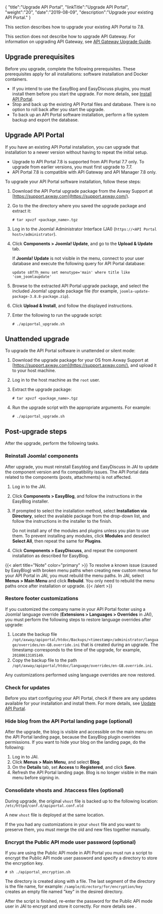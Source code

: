 {
    "title":"Upgrade API Portal",
    "linkTitle":"Upgrade API Portal",
    "weight":"20",
    "date":"2019-08-09",
    "description":"Upgrade your existing API Portal."
}

This section describes how to upgrade your existing API Portal to 7.8.

This section does not describe how to upgrade API Gateway. For information on upgrading API Gateway, see [API Gateway Upgrade Guide](/docs/apim_installation/apigw_upgrade/).

## Upgrade prerequisites

Before you upgrade, complete the following prerequisites. These prerequisites apply for all installations: software installation and Docker containers.

* If you intend to use the EasyBlog and EasyDiscuss plugins, you must install them before you start the upgrade. For more details, see [Install API Portal](/docs/apim_installation/apiportal_install/install_software/).
* Stop and back up the existing API Portal files and database. There is no option to roll back after you start the upgrade.
* To back up an API Portal software installation, perform a file system backup and export the database.

## Upgrade API Portal

If you have an existing API Portal installation, you can upgrade that installation to a newer version without having to repeat the initial setup.

* Upgrade to API Portal 7.8 is supported from API Portal 7.7 only. To upgrade from earlier versions, you must first upgrade to 7.7.
* API Portal 7.8 is compatible with API Gateway and API Manager 7.8 only.

To upgrade your API Portal software installation, follow these steps:

1. Download the API Portal upgrade package from the Axway Support at [https://support.axway.com](https://support.axway.com/).
2. Go to the the directory where you saved the upgrade package and extract it:

    ```
    # tar xpvzf <package_name>.tgz
    ```

3. Log in to the Joomla! Administrator Interface (JAI) (`https://<API Portal host>/administrator`).
4. Click **Components > Joomla! Update**, and go to the **Upload & Update** tab.

    If **Joomla! Update** is not visible in the menu, connect to your user database and execute the following query for API Portal database:

    ```
    update s8f7h_menu set menutype='main' where title like 'com_joomlaupdate'
    ```

5. Browse to the extracted API Portal upgrade package, and select the included Joomla! upgrade package file (for example, `joomla-update-package-3.8.8-package.zip`).
6. Click **Upload & Install**, and follow the displayed instructions.
7. Enter the following to run the upgrade script:

    ```
    # ./apiportal_upgrade.sh
    ```

## Unattended upgrade

To upgrade the API Portal software in unattended or silent mode:

1. Download the upgrade package for your OS from Axway Support at [https://support.axway.com](https://support.axway.com/), and upload it to your host machine.
2. Log in to the host machine as the `root` user.
3. Extract the upgrade package:

    ```
    # tar xpvzf <package_name>.tgz
    ```

4. Run the upgrade script with the appropriate arguments. For example:

    ```
    # ./apiportal_upgrade.sh
    ```

## Post-upgrade steps

After the upgrade, perform the following tasks.

### Reinstall Joomla! components

After upgrade, you must reinstall Easyblog and EasyDiscuss in JAI to update the component version and fix compatibility issues. The API Portal data related to the components (posts, attachments) is not affected.

1. Log in to the JAI.
2. Click **Components > EasyBlog**, and follow the instructions in the EasyBlog installer.
3. If prompted to select the installation method, select **Installation via Directory**, select the available package from the drop-down list, and follow the instructions in the installer to the finish.

    Do not install any of the modules and plugins unless you plan to use them. To prevent installing any modules, click **Modules** and deselect **Select All**, then repeat the same for **Plugins**.

4. Click **Components > EasyDiscuss**, and repeat the component installation as described for EasyBlog.

{{< alert title="Note" color="primary" >}} To resolve a known issue (caused by EasyBlog) with broken menu paths when creating new custom menus for your API Portal in JAI, you must rebuild the menu paths. In JAI, select **Menus > Main Menu** and click **Rebuild**. You only need to rebuild the menu paths once after installation or upgrade. {{< /alert >}}

### Restore footer customizations

If you customized the company name in your API Portal footer using a Joomla! language override (**Extensions > Languages > Overrides** in JAI), you must perform the following steps to restore language overrides after upgrade:

1. Locate the backup file `/opt/axway/apiportal/htdoc/Backups/<timestamp>/administrator/language/overrides/en-GB.override.ini` that is created during an upgrade. The timestamp corresponds to the time of the upgrade, for example, `20180613105149`.
2. Copy the backup file to the path `/opt/axway/apiportal/htdoc/language/overrides/en-GB.override.ini`.

Any customizations performed using language overrides are now restored.

### Check for updates

Before you start configuring your API Portal, check if there are any updates available for your installation and install them. For more details, see [Update API Portal](/docs/apim_installation/apiportal_install/install_service_pack/).

### Hide blog from the API Portal landing page (optional)

After the upgrade, the blog is visible and accessible on the main menu on the API Portal landing page, because the EasyBlog plugin overrides permissions. If you want to hide your blog on the landing page, do the following:

1. Log in to JAI.
2. Click **Menus > Main Menu**, and select **Blog**.
3. On the **Details** tab, set **Access** to **Registered**, and click **Save**.
4. Refresh the API Portal landing page. Blog is no longer visible in the main menu before signing in.

### Consolidate vhosts and .htaccess files (optional)

During upgrade, the original `vhost` file is backed up to the following location: `/etc/httpd/conf.d/apiportal.conf.old`

A new `vhost` file is deployed at the same location.

If the you had any customizations in your `vhost` file and you want to preserve them, you must merge the old and new files together manually.

### Encrypt the Public API mode user password (optional)

If you are using the Public API mode in API Portal you must run a script to encrypt the Public API mode user password and specify a directory to store the encryption key.

```
# sh ./apiportal_encryption.sh
```

The directory is created along with a file. The last segment of the directory is the file name, for example: `/sample/directory/for/encryption/key` creates an empty file named "key" in the desired directory.

After the script is finished, re-enter the password for the Public API mode user in JAI to encrypt and store it correctly. For more details see .
